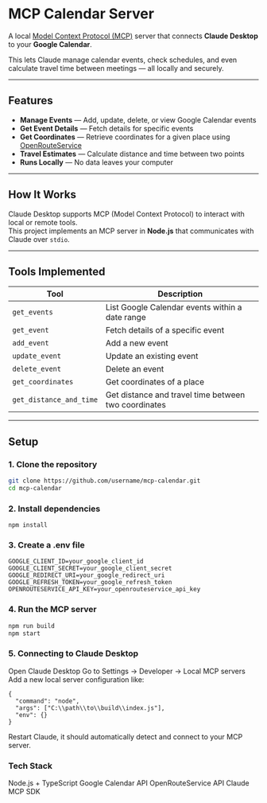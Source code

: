 # MCP Calendar Server

A local [Model Context Protocol (MCP)](https://modelcontextprotocol.io) server that connects **Claude Desktop** to your **Google Calendar**.

This lets Claude manage calendar events, check schedules, and even calculate travel time between meetings — all locally and securely.

---

## Features

- **Manage Events** — Add, update, delete, or view Google Calendar events
- **Get Event Details** — Fetch details for specific events
- **Get Coordinates** — Retrieve coordinates for a given place using [OpenRouteService](https://openrouteservice.org/)
- **Travel Estimates** — Calculate distance and time between two points
- **Runs Locally** — No data leaves your computer

---

## How It Works

Claude Desktop supports MCP (Model Context Protocol) to interact with local or remote tools.  
This project implements an MCP server in **Node.js** that communicates with Claude over `stdio`.

---

## Tools Implemented

| Tool                    | Description                                          |
| ----------------------- | ---------------------------------------------------- |
| `get_events`            | List Google Calendar events within a date range      |
| `get_event`             | Fetch details of a specific event                    |
| `add_event`             | Add a new event                                      |
| `update_event`          | Update an existing event                             |
| `delete_event`          | Delete an event                                      |
| `get_coordinates`       | Get coordinates of a place                           |
| `get_distance_and_time` | Get distance and travel time between two coordinates |

---

## Setup

### 1. Clone the repository

```bash
git clone https://github.com/username/mcp-calendar.git
cd mcp-calendar
```

### 2. Install dependencies

`npm install`

### 3. Create a .env file

```
GOOGLE_CLIENT_ID=your_google_client_id
GOOGLE_CLIENT_SECRET=your_google_client_secret
GOOGLE_REDIRECT_URI=your_google_redirect_uri
GOOGLE_REFRESH_TOKEN=your_google_refresh_token
OPENROUTESERVICE_API_KEY=your_openrouteservice_api_key
```

### 4. Run the MCP server

```bash
npm run build
npm start
```

### 5. Connecting to Claude Desktop

Open Claude Desktop
Go to Settings → Developer → Local MCP servers
Add a new local server configuration like:

```
{
  "command": "node",
  "args": ["C:\\path\\to\\build\\index.js"],
  "env": {}
}
```

Restart Claude, it should automatically detect and connect to your MCP server.

### Tech Stack

Node.js + TypeScript
Google Calendar API
OpenRouteService API
Claude MCP SDK
